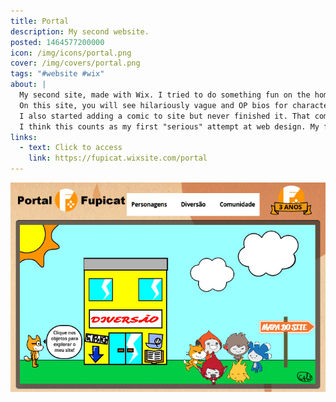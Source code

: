 ```yaml
---
title: Portal
description: My second website.
posted: 1464577200000
icon: /img/icons/portal.png
cover: /img/covers/portal.png
tags: "#website #wix"
about: |
  My second site, made with Wix. I tried to do something fun on the home page, like a little town, but it's so buggy! I based this idea on the old "Turma da Mônica" website that had a similar home page.
  On this site, you will see hilariously vague and OP bios for characters I almost never use. You will also see several broken links..... many of the services I used on that site no longer work.
  I also started adding a comic to site but never finished it. That comic exists on paper here at home, maybe someday I will post it.
  I think this counts as my first "serious" attempt at web design. My first site was just a template with different text, but this time I had really tried to make something cool from scratch.
links:
  - text: Click to access
    link: https://fupicat.wixsite.com/portal
---
```


<a style="margin: auto;" href="https://fupicat.wixsite.com/portal" target="_blank">
  <img style="max-height: 30rem;" src="/img/covers/portal.png" />
</a>
